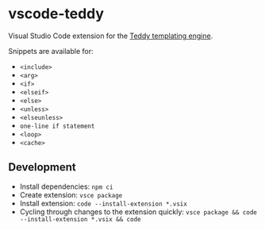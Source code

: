 # vscode-teddy

Visual Studio Code extension for the [Teddy templating engine](https://github.com/rooseveltframework/teddy).

Snippets are available for:

- `<include>`
- `<arg>`
- `<if>`
- `<elseif>`
- `<else>`
- `<unless>`
- `<elseunless>`
- `one-line if statement`
- `<loop>`
- `<cache>`

## Development

- Install dependencies: `npm ci`
- Create extension: `vsce package`
- Install extension: `code --install-extension *.vsix`
- Cycling through changes to the extension quickly: `vsce package && code --install-extension *.vsix && code`
